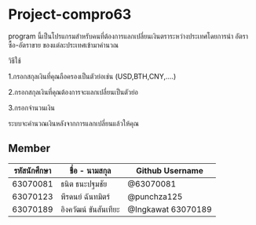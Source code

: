 # Project-compro63
program นี้เป็นโปรแกรมสำหรับคนที่ต้องการแลกเปลี่ยนเงินตราระหว่างประเทศโดยการนำ อัตราซื้อ-อัตราขาย ของแต่ละประเทศเข้ามาคำนวณ

วิธีใช้


1.กรอกสกุลเงินที่คุณถือครองเป็นตัวย่อเช่น (USD,BTH,CNY,....)

2.กรอกสกุลเงินที่คุณต้องการจะแลกเปลี่ยนเป็นตัวย่อ

3.กรอกจำนวนเงิน

ระบบจะคำนวณเงินหลังจากการแลกเปลี่ยนแล้วให้คุณ


## Member
| รหัสนักศึกษา | ชื่อ - นามสกุล | Github Username |
| --- | --- | --- |
| 63070081 | ธนิต ธนะปฐมชัย | @63070081 |
| 63070123 | พีรดนย์ ฉันทมิตร์ | @punchza125 |
| 63070189 | อิงควัฒน์ ขันสันเทียะ | @Ingkawat 63070189 |
